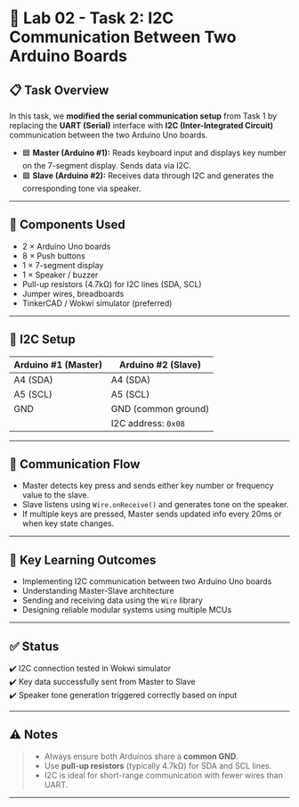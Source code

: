 # 🧪 Lab 02 - Task 2: I2C Communication Between Two Arduino Boards

## 📋 Task Overview

In this task, we **modified the serial communication setup** from Task 1 by replacing the **UART (Serial)** interface with **I2C (Inter-Integrated Circuit)** communication between the two Arduino Uno boards.

- 🟦 **Master (Arduino #1):** Reads keyboard input and displays key number on the 7-segment display. Sends data via I2C.
- 🟩 **Slave (Arduino #2):** Receives data through I2C and generates the corresponding tone via speaker.

---

## 🔧 Components Used

- 2 × Arduino Uno boards  
- 8 × Push buttons  
- 1 × 7-segment display  
- 1 × Speaker / buzzer  
- Pull-up resistors (4.7kΩ) for I2C lines (SDA, SCL)  
- Jumper wires, breadboards  
- TinkerCAD / Wokwi simulator (preferred)

---

## 🔌 I2C Setup

| Arduino #1 (Master) | Arduino #2 (Slave) |
|---------------------|--------------------|
| A4 (SDA)            | A4 (SDA)           |
| A5 (SCL)            | A5 (SCL)           |
| GND                 | GND (common ground)|
|                     | I2C address: `0x08`|

---

## 🧠 Communication Flow

- Master detects key press and sends either key number or frequency value to the slave.
- Slave listens using `Wire.onReceive()` and generates tone on the speaker.
- If multiple keys are pressed, Master sends updated info every 20ms or when key state changes.

---

## 🧪 Key Learning Outcomes

- Implementing I2C communication between two Arduino Uno boards  
- Understanding Master-Slave architecture  
- Sending and receiving data using the `Wire` library  
- Designing reliable modular systems using multiple MCUs

---

## ✅ Status

✔️ I2C connection tested in Wokwi simulator  
✔️ Key data successfully sent from Master to Slave  
✔️ Speaker tone generation triggered correctly based on input  

---

## ⚠️ Notes

> - Always ensure both Arduinos share a **common GND**.  
> - Use **pull-up resistors** (typically 4.7kΩ) for SDA and SCL lines.  
> - I2C is ideal for short-range communication with fewer wires than UART.

---



